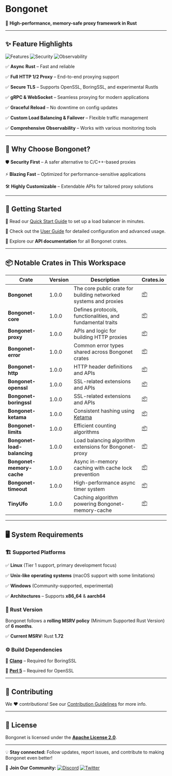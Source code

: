 # Bongonet 

🚀 **High-performance, memory-safe proxy framework in Rust**

---

## ✨ Feature Highlights

![Features](https://img.shields.io/badge/High--Performance-%E2%9C%85-blue) ![Security](https://img.shields.io/badge/Secure-%E2%9C%85-green) ![Observability](https://img.shields.io/badge/Observability-%E2%9C%85-purple)

✅ **Async Rust** – Fast and reliable

✅ **Full HTTP 1/2 Proxy** – End-to-end proxying support

✅ **Secure TLS** – Supports OpenSSL, BoringSSL, and experimental Rustls

✅ **gRPC & WebSocket** – Seamless proxying for modern applications

✅ **Graceful Reload** – No downtime on config updates

✅ **Custom Load Balancing & Failover** – Flexible traffic management

✅ **Comprehensive Observability** – Works with various monitoring tools

---

## 🎯 Why Choose Bongonet?

🛡️ **Security First** – A safer alternative to C/C++-based proxies

⚡ **Blazing Fast** – Optimized for performance-sensitive applications

🛠 **Highly Customizable** – Extendable APIs for tailored proxy solutions

---

## 🚀 Getting Started

🔹 Read our [Quick Start Guide](./docs/quick_start.md) to set up a load balancer in minutes.

🔹 Check out the [User Guide](./docs/user_guide/index.md) for detailed configuration and advanced usage.

🔹 Explore our **API documentation** for all Bongonet crates.

---

## 📦 Notable Crates in This Workspace

| Crate | Version | Description | Crates.io |
|--------|---------|-------------|-----------|
| **Bongonet** | 1.0.0 | The core public crate for building networked systems and proxies | [📦](https://crates.io/crates/bongonet) |
| **Bongonet-core** | 1.0.0 | Defines protocols, functionalities, and fundamental traits | [📦](https://crates.io/crates/bongonet-core) |
| **Bongonet-proxy** | 1.0.0 | APIs and logic for building HTTP proxies | [📦](https://crates.io/crates/bongonet-proxy) |
| **Bongonet-error** | 1.0.0 | Common error types shared across Bongonet crates | [📦](https://crates.io/crates/bongonet-error) |
| **Bongonet-http** | 1.0.0 | HTTP header definitions and APIs | [📦](https://crates.io/crates/bongonet-http) |
| **Bongonet-openssl** | 1.0.0 | SSL-related extensions and APIs | [📦](https://crates.io/crates/bongonet-openssl) |
| **Bongonet-boringssl** | 1.0.0 | SSL-related extensions and APIs | [📦](https://crates.io/crates/bongonet-boringssl) |
| **Bongonet-ketama** | 1.0.0 | Consistent hashing using [Ketama](https://github.com/RJ/ketama) | [📦](https://crates.io/crates/bongonet-ketama) |
| **Bongonet-limits** | 1.0.0 | Efficient counting algorithms | [📦](https://crates.io/crates/bongonet-limits) |
| **Bongonet-load-balancing** | 1.0.0 | Load balancing algorithm extensions for Bongonet-proxy | [📦](https://crates.io/crates/bongonet-load-balancing) |
| **Bongonet-memory-cache** | 1.0.0 | Async in-memory caching with cache lock prevention | [📦](https://crates.io/crates/bongonet-memory-cache) |
| **Bongonet-timeout** | 1.0.0 | High-performance async timer system | [📦](https://crates.io/crates/bongonet-timeout) |
| **TinyUfo** | 1.0.0 | Caching algorithm powering Bongonet-memory-cache | [📦](https://crates.io/crates/tinyufo) |

---

## 🖥️ System Requirements

### 🏗️ Supported Platforms
✅ **Linux** (Tier 1 support, primary development focus)

✅ **Unix-like operating systems** (macOS support with some limitations)

✅ **Windows** (Community-supported, experimental)

✅ **Architectures** – Supports **x86_64** & **aarch64**

### 🔧 Rust Version

Bongonet follows a **rolling MSRV policy** (Minimum Supported Rust Version) of **6 months**.

✅ **Current MSRV:** Rust **1.72**

### ⚙️ Build Dependencies

🔹 **[Clang](https://clang.llvm.org/)** – Required for BoringSSL

🔹 **[Perl 5](https://www.perl.org/)** – Required for OpenSSL

---

## 🤝 Contributing

We ❤️ contributions! See our [Contribution Guidelines](./.github/CONTRIBUTING.md) for more info.

---

## 📜 License

Bongonet is licensed under the **[Apache License 2.0](./LICENSE)**.

---

💡 **Stay connected:** Follow updates, report issues, and contribute to making Bongonet even better!

📢 **Join Our Community:** [![Discord](https://img.shields.io/discord/your-discord-id?label=Join%20Discord&logo=discord&color=7289da)](https://discord.gg/khulnasoft) [![Twitter](https://img.shields.io/twitter/follow/your-twitter-handle?style=social)](https://twitter.com/khulnasoft)

